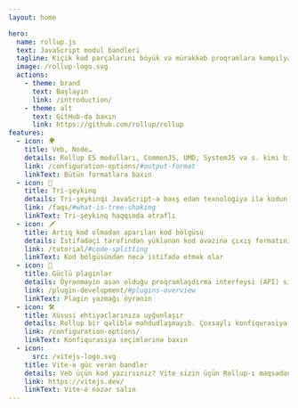 ```yaml
---
layout: home

hero:
  name: rollup.js
  text: JavaScript modul bandleri
  tagline: Kiçik kod parçalarını böyük və mürəkkəb proqramlara kompilyasiya edin
  image: /rollup-logo.svg
  actions:
    - theme: brand
      text: Başlayın
      link: /introduction/
    - theme: alt
      text: GitHub-da baxın
      link: https://github.com/rollup/rollup
features:
  - icon: 🌍
    title: Veb, Node…
    details: Rollup ES modulları, CommonJS, UMD, SystemJS və s. kimi bir çox ixrac formatlarını dəstəkləyir. Yalnızca veb üçün deyil, bir sıra digər platformlar üçün də bandl edir.
    link: /configuration-options/#output-format
    linkText: Bütün formatlara baxın
  - icon: 🌳
    title: Tri-şeykinq
    details: Tri-şeykinqi JavaScript-ə bəxş edən texnologiya ilə kodun icra mövqeyinin dərin analizi əsasında ölü kodları təmizləyir.
    link: /faqs/#what-is-tree-shaking
    linkText: Tri-şeykinq haqqında ətraflı
  - icon: 🗡️
    title: Artıq kod olmadan aparılan kod bölgüsü
    details: İstifadəçi tərəfindən yüklənən kod əvəzinə çıxış formatının idxal mexanizmindən istifadə edərək müxtəlif giriş nöqtələri və dinamik importlar əsasında kod bölgüsü aparır.
    link: /tutorial/#code-splitting
    linkText: Kod bölgüsündən necə istifadə etmək olar
  - icon: 🔌
    title: Güclü plaginlər
    details: Öyrənməyin asan olduğu proqramlaşdırma interfeysi (API) sizə az kodla çox nəticə əldə etməyinizə imkan yaradır. Vite və WMR bu texnologiyadan istifadə edir.
    link: /plugin-development/#plugins-overview
    linkText: Plagin yazmağı öyrənin
  - icon: 🛠️
    title: Xüsusi ehtiyaclarınıza uyğunlaşır
    details: Rollup bir qəliblə məhdudlaşmayıb. Çoxsaylı konfiqurasiya seçimləri və zəngin plagin interfeysi Rollup-ı xüsusi iş axınları və yüksək səviyyəli tulinq üçün ideal bandler edir.
    link: /configuration-options/
    linkText: Konfiqurasiya seçimlərinə baxın
  - icon:
      src: /vitejs-logo.svg
    title: Vite-ə güc verən bandler
    details: Veb üçün kod yazırsınız? Vite sizin üçün Rollup-ı məqsədəuyğun seçimlər və lazımi plaginlərlə əvvəlcədən konfiqurasiya edir və sizə inanılmaz dərəcədə sürətli bir tərtibat serveri təqdim edir.
    link: https://vitejs.dev/
    linkText: Vite-ə nəzər salın
---
```

